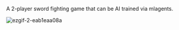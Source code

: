 A 2-player sword fighting game that can be AI trained via mlagents. 


![ezgif-2-eab1eaa08a](https://github.com/UncMi/MenheraSwordUnity/assets/167238522/1b0b4154-f37a-4d02-bfd4-967a466f2349)
